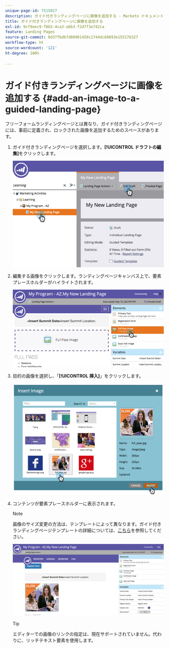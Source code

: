 ```yaml
---
unique-page-id: 7515027
description: ガイド付きランディングページに画像を追加する - Marketo ドキュメント - 製品ドキュメント
title: ガイド付きランディングページに画像を追加する
exl-id: 9cf9eec9-f8b5-4ca3-a6b3-f2d7f3e742ca
feature: Landing Pages
source-git-commit: 0d37fbdb7d08901458c1744dc68893e155176327
workflow-type: ht
source-wordcount: '121'
ht-degree: 100%

---
```


# ガイド付きランディングページに画像を追加する {#add-an-image-to-a-guided-landing-page}

フリーフォームランディングページとは異なり、ガイド付きランディングページには、事前に定義され、ロックされた画像を追加するためのスペースがあります。

1. ガイド付きランディングページを選択します。**[!UICONTROL ドラフトの編集]**&#x200B;をクリックします。

   ![](assets/image2015-5-19-14-3a1-3a26.png)

1. 編集する画像をクリックします。ランディングページキャンバス上で、要素プレースホルダーがハイライトされます。

   ![](assets/image2015-5-19-14-3a4-3a29.png)

1. 目的の画像を選択し、「**[!UICONTROL 挿入]**」をクリックします。

   ![](assets/image2015-5-20-10-3a37-3a33.png)

1. コンテンツが要素プレースホルダーに表示されます。

   >[!NOTE]
   >
   >画像のサイズ変更の方法は、テンプレートによって異なります。ガイド付きランディングページテンプレートの詳細については、[こちら](/help/marketo/product-docs/demand-generation/landing-pages/landing-page-templates/create-a-guided-landing-page-template.md)を参照してください。

   ![](assets/image2015-5-20-10-3a39-3a34.png)

   >[!TIP]
   >
   >エディターでの画像のリンクの指定は、現在サポートされていません。代わりに、リッチテキスト要素を使用します。
